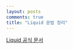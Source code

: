 ```yaml
---
layout: posts
comments: true
title: "Liquid 문법 정리"
---
```



[Liquid 공식 문서](https://shopify.github.io/liquid/)